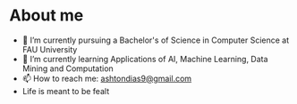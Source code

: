 # About me


- 🔭 I’m currently pursuing a Bachelor's of Science in Computer Science at FAU University
- 🌱 I’m currently learning Applications of AI, Machine Learning, Data Mining and Computation
- 📫 How to reach me: ashtondias9@gmail.com
- Life is meant to be fealt

